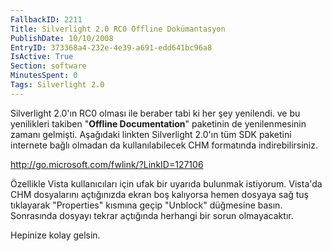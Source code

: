 ```yaml
---
FallbackID: 2211
Title: Silverlight 2.0 RC0 Offline Dokümantasyon
PublishDate: 10/10/2008
EntryID: 373368a4-232e-4e39-a691-edd641bc96a8
IsActive: True
Section: software
MinutesSpent: 0
Tags: Silverlight 2.0
---
```

Silverlight 2.0'ın RC0 olması ile beraber tabi ki her şey yenilendi. ve
bu yenilikleri takiben "**Offline Documentation**" paketinin de
yenilenmesinin zamanı gelmişti. Aşağıdaki linkten Silverlight 2.0'ın tüm
SDK paketini internete bağlı olmadan da kullanılabilecek CHM formatında
indirebilirsiniz.

<http://go.microsoft.com/fwlink/?LinkID=127106>

Özellikle Vista kullanıcıları için ufak bir uyarıda bulunmak istiyorum.
Vista'da CHM dosyalarını açtığınızda ekran boş kalıyorsa hemen dosyaya
sağ tuş tıklayarak "Properties" kısmına geçip "Unblock" düğmesine basın.
Sonrasında dosyayı tekrar açtığında herhangi bir sorun olmayacaktır.

Hepinize kolay gelsin.


